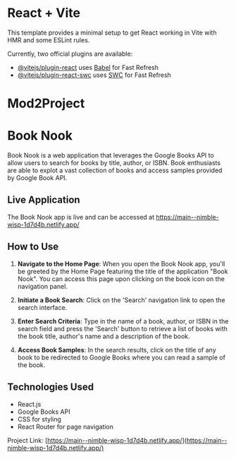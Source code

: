 # React + Vite

This template provides a minimal setup to get React working in Vite with HMR and some ESLint rules.

Currently, two official plugins are available:

- [@vitejs/plugin-react](https://github.com/vitejs/vite-plugin-react/blob/main/packages/plugin-react/README.md) uses [Babel](https://babeljs.io/) for Fast Refresh
- [@vitejs/plugin-react-swc](https://github.com/vitejs/vite-plugin-react-swc) uses [SWC](https://swc.rs/) for Fast Refresh
# Mod2Project


# Book Nook

Book Nook is a web application that leverages the Google Books API to allow users to search for books by title, author, or ISBN. Book enthusiasts are able to explot a vast collection of books and access samples provided by Google Book API. 

## Live Application

The Book Nook app is live and can be accessed at https://main--nimble-wisp-1d7d4b.netlify.app/

## How to Use

1. **Navigate to the Home Page**: When you open the Book Nook app, you'll be greeted by the Home Page featuring the title of the application "Book Nook". You can access this page upon clicking on the book icon on the navigation panel. 

2. **Initiate a Book Search**: Click on the 'Search' navigation link to open the search interface.

3. **Enter Search Criteria**: Type in the name of a book, author, or ISBN in the search field and press the 'Search' button to retrieve a list of books with the book title, author's name and a description of the book.

4. **Access Book Samples**: In the search results, click on the title of any book to be redirected to Google Books where you can read a sample of the book.

## Technologies Used

- React.js
- Google Books API
- CSS for styling
- React Router for page navigation

Project Link: [https://main--nimble-wisp-1d7d4b.netlify.app/](https://main--nimble-wisp-1d7d4b.netlify.app/)
